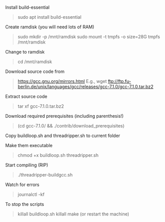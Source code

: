 Install build-essential
> sudo apt install build-essential

Create ramdisk (you will need lots of RAM)
> sudo mkdir -p /mnt/ramdisk
> sudo mount -t tmpfs -o size=28G tmpfs /mnt/ramdisk

Change to ramdisk
> cd /mnt/ramdisk

Download source code from
> https://gcc.gnu.org/mirrors.html
E.g.,
> wget ftp://ftp.fu-berlin.de/unix/languages/gcc/releases/gcc-7.1.0/gcc-7.1.0.tar.bz2

Extract source code
> tar xf gcc-7.1.0.tar.bz2

Download required prerequisites (including parenthesis!)
> (cd gcc-7.1.0/ && ./contrib/download_prerequisites)

Copy buildloop.sh and threadripper.sh to current folder

Make them executable
> chmod +x buildloop.sh threadripper.sh

Start compiling (RIP)
> ./threadripper-buildgcc.sh

Watch for errors
> journalctl -kf

To stop the scripts
> killall buildloop.sh
> killall make
(or restart the machine)

